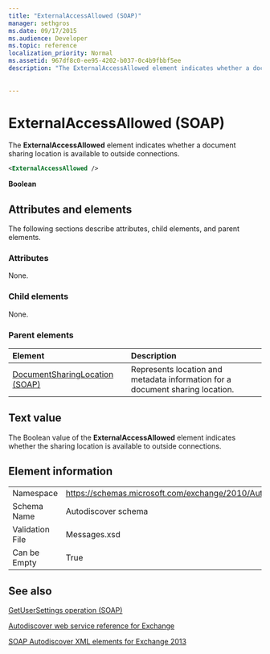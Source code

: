```yaml
---
title: "ExternalAccessAllowed (SOAP)"
manager: sethgros
ms.date: 09/17/2015
ms.audience: Developer
ms.topic: reference
localization_priority: Normal
ms.assetid: 967df8c0-ee95-4202-b037-0c4b9fbbf5ee
description: "The ExternalAccessAllowed element indicates whether a document sharing location is available to outside connections."
 
 
---
```


# ExternalAccessAllowed (SOAP)

The **ExternalAccessAllowed** element indicates whether a document sharing location is available to outside connections. 
  
```XML
<ExternalAccessAllowed /> 
```

 **Boolean**
## Attributes and elements

The following sections describe attributes, child elements, and parent elements.
  
### Attributes

None.
  
### Child elements

None.
  
### Parent elements

|**Element**|**Description**|
|:-----|:-----|
|[DocumentSharingLocation (SOAP)](documentsharinglocation-soap.md) <br/> |Represents location and metadata information for a document sharing location.  <br/> |
   
## Text value

The Boolean value of the **ExternalAccessAllowed** element indicates whether the sharing location is available to outside connections. 
  
## Element information

|||
|:-----|:-----|
|Namespace  <br/> |https://schemas.microsoft.com/exchange/2010/Autodiscover  <br/> |
|Schema Name  <br/> |Autodiscover schema  <br/> |
|Validation File  <br/> |Messages.xsd  <br/> |
|Can be Empty  <br/> |True  <br/> |
   
## See also



[GetUserSettings operation (SOAP)](getusersettings-operation-soap.md)


[Autodiscover web service reference for Exchange](autodiscover-web-service-reference-for-exchange.md)
  
[SOAP Autodiscover XML elements for Exchange 2013](soap-autodiscover-xml-elements-for-exchange-2013.md)

